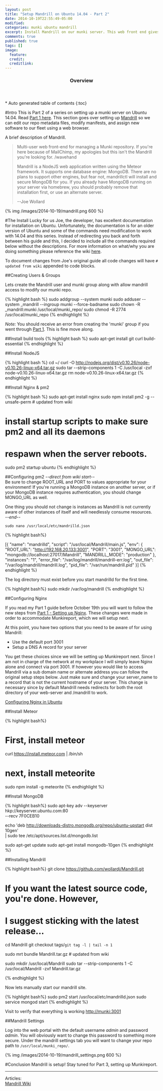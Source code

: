 ```yaml
---
layout: post
title: "Setup Mandrill on Ubuntu 14.04 - Part 2"
date: 2014-10-19T22:55:49-05:00
modified:
categories: munki ubuntu mandrill
excerpt: Install Mandrill on our munki server. This web front end gives administrators a flexible and powerful way to update manifests.
comments: true
published: true
tags: []
image:
  feature:
  credit: 
  creditlink:
---
```


<section id="table-of-contents" class="toc">
  <header>
    <h3>Overview</h3>
  </header>
<div id="drawer" markdown="1">
*  Auto generated table of contents
{:toc}
</div>
</section><!-- /#table-of-contents -->






#Intro
This is Part 2 of a series on setting up a munki server on Ubuntu 14.04. Read [Part 1 here](/blog/2014/10/06/munkirepo-guide-part-1/). This section goes over setting up [Mandrill](https://github.com/wollardj/Mandrill) so we can edit our repo metadata files, modify manifests, and assign new software to our fleet using a web browser. 

A brief description of Mandrill.

  > Multi-user web front-end for managing a Munki repository. If you're here because of MailChimp, my apologies but this isn't the Mandrill you're looking for. /wavehand  
  > 
  > Mandrill is a NodeJS web application written using the Meteor framework. It supports one database engine: MongoDB. There are no plans to support other engines, but fear not, mandrillctl will install and secure MongoDB for you. If you already have MongoDB running on your server via homebrew, you should probably remove that installation first, or use an alternate server.  
  >
  > --Joe Wollard

{% img /images/2014-10-19/mandrill.png 600 %}

#The Install
Lucky for us Joe, the developer, has excellent documentation for installation on Ubuntu. Unfortunately, the documentation is for an older version of Ubuntu and some of the commands need modification to work with 14.04 and this series. Instead of redirecting you back and forth between his guide and this, I decided to include all the commands required below without the descriptions. For more information on what/why you are doing something please reference the wiki [here](https://github.com/wollardj/Mandrill/wiki).

To document changes from Joe's original guide all code changes will have ``# updated from wiki`` appended to code blocks. 

##Creating Users & Groups

Lets create the Mandrill user and munki group along with allow mandrill access to modify our munki repo.

{% highlight bash %}
sudo addgroup --system munki
sudo adduser --system _mandrill --ingroup munki --force-badname
sudo chown -R _mandrill:munki /usr/local/munki_repo/
sudo chmod -R 2774 /usr/local/munki_repo
{% endhighlight %}


_Note:_ You should receive an error from creating the 'munki' group if you went through [Part 1](/blog/2014/10/06/munkirepo-guide-part-1/). This is fine move along.

##Install build tools
{% highlight bash %}
sudo apt-get install git curl build-essential
{% endhighlight %}

##Install NodeJS

{% highlight bash %}
cd ~/
curl -O http://nodejs.org/dist/v0.10.26/node-v0.10.26-linux-x64.tar.gz
sudo tar --strip-components 1 -C /usr/local -zxf node-v0.10.26-linux-x64.tar.gz
rm node-v0.10.26-linux-x64.tar.gz
{% endhighlight %}

##Install Nginx & pm2

{% highlight bash %}
sudo apt-get install nginx
sudo npm install pm2 -g --unsafe-perm # updated from wiki

# install startup scripts to make sure pm2 and all its daemons
# respawn when the server reboots.
sudo pm2 startup ubuntu
{% endhighlight %}


##Configuring pm2
_--direct from wiki start--_  
Be sure to change ROOT_URL and PORT to values appropriate for your environment! If you're running a MongoDB instance on another server, or if your MongoDB instance requires authentication, you should change MONGO_URL as well.

One thing you should not change is instances as Mandrill is not currently aware of other instances of itself and will needlessly consume resources.  
_--end--_

``sudo nano /usr/local/etc/mandrilld.json``


{% highlight bash%}

[{
    "name": "mandrilld",
    "script": "/usr/local/Mandrill/main.js",
    "env": {
        "ROOT_URL": "http://192.168.20.133:3001",
        "PORT": "3001",
        "MONGO_URL": "mongodb://localhost:27017/Mandrill",
        "MANDRILL_MODE": "production"
    },
    "instances": "1",
    "error_file": "/var/log/mandrill/mandrill-err.log",
    "out_file": "/var/log/mandrill/mandrill.log",
    "pid_file": "/var/run/mandrill.pid"
}]
{% endhighlight %}

The log directory must exist before you start mandrilld for the first time.

{% highlight bash%}
sudo mkdir /var/log/mandrill
{% endhighlight %}

##Configuring Nginx

If you read my Part 1 guide before October 19th you will want to follow the new steps from [Part 1 - Setting up Nginx](/blog/2014/10/06/munkirepo-guide-part-1/#setting-up-nginx). These changes were made in order to accommodate Munkireport, which we will setup next.

At this point, you have two options that you need to be aware of for using Mandrill:

* Use the  default port 3001 
* Setup a DNS A record for your server

You get these choices since we will be setting up Munkireport next. Since I am not in charge of the network at my workplace I will simply leave Nginx alone and connect via port 3001. If however you would like to access Mandrill via a sub domain name or alternate address you can follow the original setup steps below. Just make sure and change your server_name to a record that is not the current hostname of your server. This change is necessary since by default Mandrill needs redirects for both the root directory of your web-server and /mandrill to work.

[Configuring Nginx in Ubuntu](https://github.com/wollardj/Mandrill/wiki/Configuring-Nginx-%28Ubuntu%29)

##Install Meteor

{% highlight bash%}
# First, install meteor
curl https://install.meteor.com | /bin/sh

# next, install meteorite
sudo npm install -g meteorite
{% endhighlight %}

##Install MongoDB

{% highlight bash%}
sudo apt-key adv --keyserver hkp://keyserver.ubuntu.com:80 \
    --recv 7F0CEB10

echo 'deb http://downloads-distro.mongodb.org/repo/ubuntu-upstart dist 10gen' \
    | sudo tee /etc/apt/sources.list.d/mongodb.list

sudo apt-get update
sudo apt-get install mongodb-10gen
{% endhighlight %}

##Installing Mandrill

{% highlight bash%}
git clone https://github.com/wollardj/Mandrill.git

# If you want the latest source code, you're done. However,
# I suggest sticking with the latest release...
cd Mandrill
git checkout tags/`git tag -l | tail -n 1`

sudo mrt bundle Mandrill.tar.gz # updated from wiki

sudo mkdir /usr/local/Mandrill
sudo tar --strip-components 1 -C /usr/local/Mandrill -zxf Mandrill.tar.gz

{% endhighlight %}

Now lets manually start our mandrill site.

{% highlight bash%}
sudo pm2 start /usr/local/etc/mandrilld.json
sudo service mongod start
{% endhighlight %}

Visit to verify that everything is working [http://munki:3001]()

##Mandrill Settings

Log into the web portal with the default username _admin_ and password _admin_. You will obviously want to change this password to something more secure. Under the mandrill settings tab you will want to change your repo path to ``/usr/local/munki_repo/``.

{% img /images/2014-10-19/mandrill_settings.png 600 %}

#Conclusion
Mandrill is setup! Stay tuned for Part 3, setting up Munkireport.


---

Articles:  
[Mandrill Wiki](https://github.com/wollardj/Mandrill/wiki)
